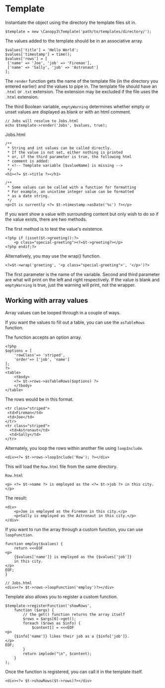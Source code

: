 # Template

Instantiate the object using the directory the template files sit in.

```
$template = new \Canopy3\Template('path/to/templates/directory/');
```

The values added to the template should be in an associative array.

```
$values['title'] = 'Hello World';
$values['timestamp'] = time();
$values['rows'] = [
 ['name' => 'Joe', 'job' => 'Fireman'],
 ['name' => 'Sally', 'job' => 'Astronaut']
];
```

The ```render``` function gets the name of the template file (in the directory you entered earlier) and the values to pipe in. The template file should have an ``.html`` or ``.txt`` extension. The extension may be excluded if the file uses the ``.html`` extension.

The third Boolean variable, ``emptyWarning`` determines whether empty or unset values are displayed as blank or with an html comment.

```
// Jobs will resolve to Jobs.html
echo $template->render('Jobs', $values, true);
```


Jobs.html

```
/**
 * String and int values can be called directly.
 * If the value is not set, either nothing is printed
 * or, if the third parameter is true, the following html
 * comment is added:
 * <!-- Template variable [$valueName] is missing -->
 */
<h1><?= $t->title ?></h1>

/**
 * Some values can be called with a function for formatting
 * For example, an unixtime integer value can be formatted
 * as a date string.
 */
<p>It is currently <?= $t->timestamp->asDate('%c') ?></p>
```

If you want show a value with surrounding content but only wish to do so if the value exists, there are two methods.

The first method is to test the value's existence.

```
<?php if (isset($t->greeting)):?>
	<p class="special-greeting"><?=$t->greeting?></p>
<?php endif;?>
```

Alternatively, you may use the wrap() function.

```
<?=$t->wrap('greeting', '<p class="special-greeting">', '</p>')?>
```

The first parameter is the name of the variable. Second and third parameter are what will print on the left and right respectively. If the value is blank and ``emptyWarning`` is true, just the warning will print, not the wrapper.

## Working with array values

Array values can be looped through in a couple of ways.

If you want the values to fill out a table, you can use the `asTableRows` function.

The function accepts an option array.


```
<?php
$options = [
	'rowClass'=> 'striped',
	'order'=> ['job', 'name']
];
?>
<table>
	<tbody>
	<?= $t->rows->asTableRows($options) ?>
	</tbody>
</table>
```
The rows would be in this format.
  
```
<tr class="striped">
 <td>Fireman</td>
 <td>Joe</td>
</tr>
<tr class="striped">
  <td>Astronaut</td>
  <td>Sally</td>
</tr>
```

Alternately, you loop the rows within another file using `loopInclude`.

```
<div><?= $t->rows->loopInclude('Row'); ?></div>
```

This will load the `Row.html` file from the same directory.

`Row.html`

```
<p> <?= $t->name ?> is employed as the <?= $t->job ?> in this city.</p>
```

The result:

```
<div>
	<p>Joe is employed as the Fireman in this city.</p>
	<p>Sally is employed as the Astronaut in this city.</p>
</div>
```

If you want to run the array through a custom function, you can use `loopFunction`.

```
function employ($values) {
	return <<<EOF
<p>
	{$values['name']} is employed as the {$values['job']}
	in this city.
</p>
EOF;
}
```

```
// Jobs.html
<div><?= $t->rows->loopFunction('employ')?></div>
```

Template also allows you to register a custom function.

```
$template->registerFunction('showRows', 
	function ($args) {
		// the get() function returns the array itself
		$rows = $args[0]->get();
		foreach ($rows as $info) {
			$content[] = <<<EOF
<p>
	{$info['name']} likes their job as a {$info['job']}.
</p>
EOF;
		}
		return implode("\n", $content);
	}
);
```

Once the function is registered, you can call it in the template itself.

```
<div><?= $t->showRows($t->rows)?></div>
```

